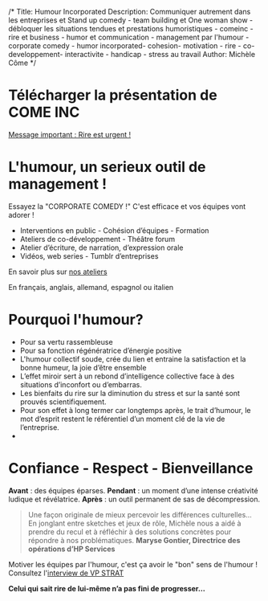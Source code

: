 /*
Title: Humour Incorporated
Description: Communiquer autrement dans les entreprises et Stand up comedy - team building et One woman show - débloquer les situations tendues et prestations humoristiques - comeinc - rire et business - humor et communication - management par l'humour - corporate comedy - humor incorporated- cohesion- motivation - rire - co-developpement- interactivite - handicap - stress au travail
Author: Michèle Côme
*/

# Télécharger la présentation de COME INC

[Message important : Rire est urgent !](content/pdf/Presentation_de_Come_Inc_F.pdf)


# L'humour, un serieux outil de management !

Essayez la "CORPORATE COMEDY !" C'est efficace et vos équipes vont adorer !

* Interventions en public - Cohésion d’équipes - Formation
* Ateliers de co-développement - Théâtre forum
* Atelier d’écriture, de narration, d’expression orale
* Vidéos, web series - Tumblr d’entreprises

En savoir plus sur [nos ateliers](ateliers)

En français, anglais, allemand, espagnol ou italien

# Pourquoi l'humour?

*	Pour sa vertu rassembleuse 
*	Pour sa fonction régénératrice d’énergie positive
*	L'humour collectif soude, crée du lien et entraine la satisfaction et la bonne humeur, la joie d’être ensemble
*	L’effet miroir sert à un rebond d’intelligence collective face à des situations d’inconfort ou d’embarras.
*	Les bienfaits du rire sur la diminution du stress et sur la santé sont prouvés scientifiquement.
*	Pour son effet à long termer car longtemps après, le trait d’humour, le mot d’esprit restent le référentiel d’un moment clé de la vie de l’entreprise.
*

# Confiance - Respect - Bienveillance 

**Avant** : des équipes éparses.
**Pendant** : un moment d’une intense créativité ludique et révélatrice.
**Après** : un outil permanent de sas de décompression.

>	Une façon originale de mieux percevoir les différences culturelles…
>	En jonglant entre sketches et jeux de rôle, Michèle nous a aidé à prendre du recul et à réfléchir à des solutions concrètes pour répondre à nos problématiques.
>	**Maryse Gontier, Directrice des opérations d’HP Services**

Motiver les équipes par l'humour, c'est ça avoir le "bon" sens de l'humour !
Consultez l'[interview de VP STRAT](http://vpstrat.unblog.fr/2012/09/12/la-communication-de-professions-a-contenus-complexes-se-doit-elle-d%E2%80%99etre-toujours-serieuse/)

**Celui qui sait rire de lui-même n’a pas fini de progresser…**
